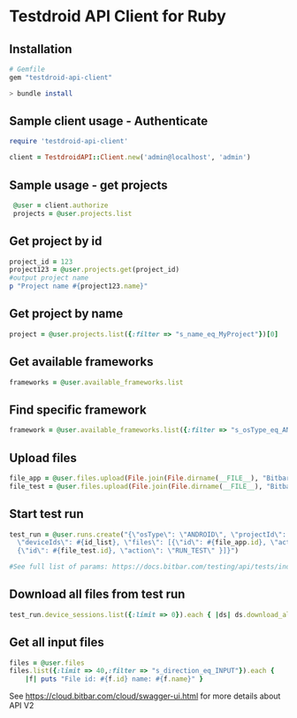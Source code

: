 Testdroid API Client for Ruby
=============================

## Installation

```ruby
# Gemfile
gem "testdroid-api-client"
```

```bash
> bundle install
```

## Sample client usage - Authenticate
```ruby
require 'testdroid-api-client'

client = TestdroidAPI::Client.new('admin@localhost', 'admin')
```

## Sample usage - get projects
```ruby
 @user = client.authorize
 projects = @user.projects.list
```

## Get project by id
```ruby
project_id = 123
project123 = @user.projects.get(project_id)
#output project name
p "Project name #{project123.name}"
```

## Get project by name
```ruby
project = @user.projects.list({:filter => "s_name_eq_MyProject"})[0]
```

## Get available frameworks
```ruby
frameworks = @user.available_frameworks.list
```

## Find specific framework
```ruby
framework = @user.available_frameworks.list({:filter => "s_osType_eq_ANDROID;s_name_like_%Instrumentation"})[0]
```

## Upload files
```ruby
file_app = @user.files.upload(File.join(File.dirname(__FILE__), "BitbarSampleApp.apk"))
file_test = @user.files.upload(File.join(File.dirname(__FILE__), "BitbarSampleAppTest.apk"))
```

## Start test run
```ruby
test_run = @user.runs.create("{\"osType\": \"ANDROID\", \"projectId\": #{project.id}, \"frameworkId\":#{framework_id},
  \"deviceIds\": #{id_list}, \"files\": [{\"id\": #{file_app.id}, \"action\": \"INSTALL\" },
  {\"id\": #{file_test.id}, \"action\": \"RUN_TEST\" }]}")

#See full list of params: https://docs.bitbar.com/testing/api/tests/index.html#details-about-the-configuration-fields
```

## Download all files from test run
```ruby
test_run.device_sessions.list({:limit => 0}).each { |ds| ds.download_all_files("YOUR_PATH") }
```

## Get all input files
```ruby
files = @user.files
files.list({:limit => 40,:filter => "s_direction_eq_INPUT"}).each { 
    |f| puts "File id: #{f.id} name: #{f.name}" }
```

See https://cloud.bitbar.com/cloud/swagger-ui.html for more details about API V2
